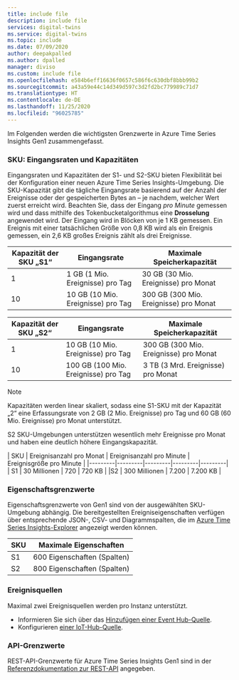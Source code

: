 ```yaml
---
title: include file
description: include file
services: digital-twins
ms.service: digital-twins
ms.topic: include
ms.date: 07/09/2020
author: deepakpalled
ms.author: dpalled
manager: diviso
ms.custom: include file
ms.openlocfilehash: e584b6eff16636f0657c586f6c630dbf8bbb99b2
ms.sourcegitcommit: a43a59e44c14d349d597c3d2fd2bc779989c71d7
ms.translationtype: HT
ms.contentlocale: de-DE
ms.lasthandoff: 11/25/2020
ms.locfileid: "96025785"
---
```

Im Folgenden werden die wichtigsten Grenzwerte in Azure Time Series Insights Gen1 zusammengefasst.

### <a name="sku-ingress-rates-and-capacities"></a>SKU: Eingangsraten und Kapazitäten

Eingangsraten und Kapazitäten der S1- und S2-SKU bieten Flexibilität bei der Konfiguration einer neuen Azure Time Series Insights-Umgebung. Die SKU-Kapazität gibt die tägliche Eingangsrate basierend auf der Anzahl der Ereignisse oder der gespeicherten Bytes an – je nachdem, welcher Wert zuerst erreicht wird. Beachten Sie, dass der Eingang *pro Minute* gemessen wird und dass mithilfe des Tokenbucketalgorithmus eine **Drosselung** angewendet wird. Der Eingang wird in Blöcken von je 1 KB gemessen. Ein Ereignis mit einer tatsächlichen Größe von 0,8 KB wird als ein Ereignis gemessen, ein 2,6 KB großes Ereignis zählt als drei Ereignisse.

| Kapazität der SKU „S1“ | Eingangsrate | Maximale Speicherkapazität
| --- | --- | --- |
| 1 | 1 GB (1 Mio. Ereignisse) pro Tag | 30 GB (30 Mio. Ereignisse) pro Monat |
| 10 | 10 GB (10 Mio. Ereignisse) pro Tag | 300 GB (300 Mio. Ereignisse) pro Monat |

| Kapazität der SKU „S2“ | Eingangsrate | Maximale Speicherkapazität
| --- | --- | --- |
| 1 | 10 GB (10 Mio. Ereignisse) pro Tag | 300 GB (300 Mio. Ereignisse) pro Monat |
| 10 | 100 GB (100 Mio. Ereignisse) pro Tag | 3 TB (3 Mrd. Ereignisse) pro Monat |

> [!NOTE]
> Kapazitäten werden linear skaliert, sodass eine S1-SKU mit der Kapazität „2“ eine Erfassungsrate von 2 GB (2 Mio. Ereignisse) pro Tag und 60 GB (60 Mio. Ereignisse) pro Monat unterstützt.

S2 SKU-Umgebungen unterstützen wesentlich mehr Ereignisse pro Monat und haben eine deutlich höhere Eingangskapazität.

| SKU  | Ereignisanzahl pro Monat  | Ereignisanzahl pro Minute | Ereignisgröße pro Minute  |
|---------|---------|---------|---------|---------|
| S1     |   30 Millionen   |  720    |  720 KB   |
 |S2     |   300 Millionen   | 7\.200   | 7\.200 KB  |

### <a name="property-limits"></a>Eigenschaftsgrenzwerte

Eigenschaftsgrenzwerte von Gen1 sind von der ausgewählten SKU-Umgebung abhängig. Die bereitgestellten Ereigniseigenschaften verfügen über entsprechende JSON-, CSV- und Diagrammspalten, die im [Azure Time Series Insights-Explorer](../articles/time-series-insights/time-series-quickstart.md) angezeigt werden können.

| SKU | Maximale Eigenschaften |
| --- | --- |
| S1 | 600 Eigenschaften (Spalten) |
| S2 | 800 Eigenschaften (Spalten) |

### <a name="event-sources"></a>Ereignisquellen

Maximal zwei Ereignisquellen werden pro Instanz unterstützt.

* Informieren Sie sich über das [Hinzufügen einer Event Hub-Quelle](../articles/time-series-insights/how-to-ingest-data-event-hub.md).
* Konfigurieren [einer IoT-Hub-Quelle](../articles/time-series-insights/how-to-ingest-data-iot-hub.md).

### <a name="api-limits"></a>API-Grenzwerte

REST-API-Grenzwerte für Azure Time Series Insights Gen1 sind in der [Referenzdokumentation zur REST-API](/rest/api/time-series-insights/dataaccess(preview)/query/getavailability) angegeben.